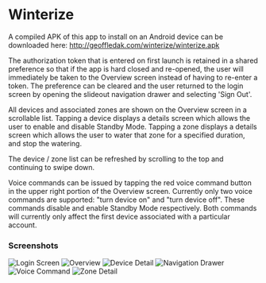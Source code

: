 # Winterize

A compiled APK of this app to install on an Android device can be downloaded here:
http://geoffledak.com/winterize/winterize.apk

The authorization token that is entered on first launch is retained in a shared preference so that if the app is hard closed and re-opened, the user will immediately be taken to the Overview screen instead of having to re-enter a token. The preference can be cleared and the user returned to the login screen by opening the slideout navigation drawer and selecting 'Sign Out'.

All devices and associated zones are shown on the Overview screen in a scrollable list. Tapping a device displays a details screen which allows the user to enable and disable Standby Mode. Tapping a zone displays a details screen which allows the user to water that zone for a specified duration, and stop the watering.

The device / zone list can be refreshed by scrolling to the top and continuing to swipe down.

Voice commands can be issued by tapping the red voice command button in the upper right portion of the Overview screen. Currently only two voice commands are supported: "turn device on" and "turn device off". These commands disable and enable Standby Mode respectively. Both commands will currently only affect the first device associated with a particular account.


### Screenshots

![Login Screen](/screenshots/screenshot1.png "Login Screen") ![Overview](/screenshots/screenshot2.png "Overview")
![Device Detail](/screenshots/screenshot3.png "Device Detail") ![Navigation Drawer](/screenshots/screenshot5.png "Navigation Drawer")
![Voice Command](/screenshots/screenshot6.png "Voice Command") ![Zone Detail](/screenshots/screenshot4.png "Zone Detail")